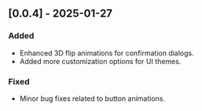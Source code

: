## [0.0.4] - 2025-01-27

### Added

- Enhanced 3D flip animations for confirmation dialogs.
- Added more customization options for UI themes.

### Fixed

- Minor bug fixes related to button animations.
